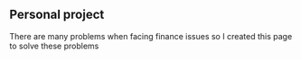 ## Personal project

There are many problems when facing finance issues so I created this page to solve these problems